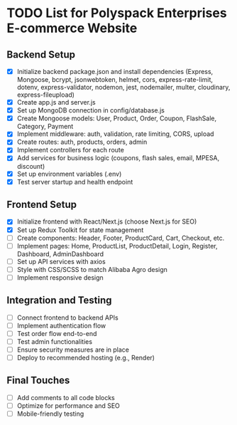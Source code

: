 # TODO List for Polyspack Enterprises E-commerce Website

## Backend Setup
- [x] Initialize backend package.json and install dependencies (Express, Mongoose, bcrypt, jsonwebtoken, helmet, cors, express-rate-limit, dotenv, express-validator, nodemon, jest, nodemailer, multer, cloudinary, express-fileupload)
- [x] Create app.js and server.js
- [x] Set up MongoDB connection in config/database.js
- [x] Create Mongoose models: User, Product, Order, Coupon, FlashSale, Category, Payment
- [x] Implement middleware: auth, validation, rate limiting, CORS, upload
- [x] Create routes: auth, products, orders, admin
- [x] Implement controllers for each route
- [x] Add services for business logic (coupons, flash sales, email, MPESA, discount)
- [x] Set up environment variables (.env)
- [x] Test server startup and health endpoint

## Frontend Setup
- [x] Initialize frontend with React/Next.js (choose Next.js for SEO)
- [x] Set up Redux Toolkit for state management
- [ ] Create components: Header, Footer, ProductCard, Cart, Checkout, etc.
- [ ] Implement pages: Home, ProductList, ProductDetail, Login, Register, Dashboard, AdminDashboard
- [ ] Set up API services with axios
- [ ] Style with CSS/SCSS to match Alibaba Agro design
- [ ] Implement responsive design

## Integration and Testing
- [ ] Connect frontend to backend APIs
- [ ] Implement authentication flow
- [ ] Test order flow end-to-end
- [ ] Test admin functionalities
- [ ] Ensure security measures are in place
- [ ] Deploy to recommended hosting (e.g., Render)

## Final Touches
- [ ] Add comments to all code blocks
- [ ] Optimize for performance and SEO
- [ ] Mobile-friendly testing
